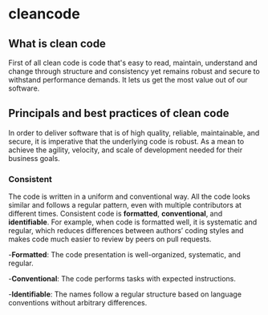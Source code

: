 # cleancode

## What is clean code
First of all clean code is code that's easy to read, maintain, understand and change through structure and consistency yet remains robust and secure to withstand performance demands. It lets us get the most value out of our software.

## Principals and best practices of clean code
In order to deliver software that is of high quality, reliable, maintainable, and secure, it is imperative that the underlying code is robust. As a mean to achieve the agility, velocity, and scale of development needed for their business goals. 

### Consistent 
The code is written in a uniform and conventional way. All the code looks similar and follows a regular pattern, even with multiple contributors at different times. Consistent code is **formatted**, **conventional**, and **identifiable**. For example, when code is formatted well, it is systematic and regular, which reduces differences between authors’ coding styles and makes code much easier to review by peers on pull requests.

-**Formatted**: The code presentation is well-organized, systematic, and regular.

-**Conventional**: The code performs tasks with expected instructions.

-**Identifiable**: The names follow a regular structure based on language conventions without arbitrary differences.


